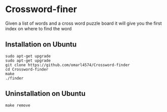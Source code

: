 # Crossword-finer

Given a list of words and a cross word puzzle board it will give you the first index on where to find the word

## Installation on Ubuntu

```
sudo apt-get upgrade
sudo apt-get upgrade 
git clone https://github.com/omarl4574/Crossword-finder
cd Crossword-finder
make
./finder
```

## Uninstallation on Ubuntu

```
make remove
```
 
 

